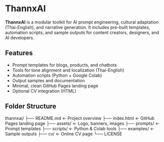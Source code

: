 # ThannxAI

**ThannxAI** is a modular toolkit for AI prompt engineering, cultural adaptation (Thai-English), and narrative generation. It includes pre-built templates, automation scripts, and sample outputs for content creators, designers, and AI developers.

## Features

- Prompt templates for blogs, products, and chatbots
- Tools for tone alignment and localization (Thai-English)
- Automation scripts (Python + Google Colab)
- Output samples and documentation
- Minimal, clean GitHub Pages landing page
- Optional CV integration (HTML)

## Folder Structure

thannxai/ ├── README.md               ← Project overview ├── index.html              ← GitHub Pages landing page ├── assets/                 ← Logo, banners, images ├── prompts/                ← Prompt templates ├── scripts/                ← Python & Colab tools ├── examples/               ← Sample outputs ├── cv/                     ← Online CV page └── LICENSE                 
